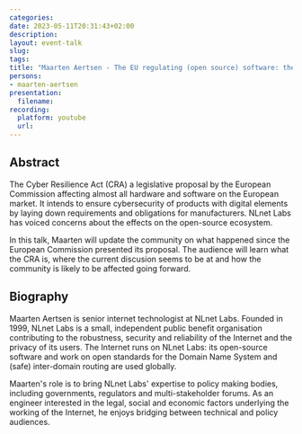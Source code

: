 ```yaml
---
categories:
date: 2023-05-11T20:31:43+02:00
description:
layout: event-talk
slug:
tags:
title: "Maarten Aertsen - The EU regulating (open source) software: the proposed Cyber Resilience Act"
persons:
- maarten-aertsen
presentation:
  filename:
recording:
  platform: youtube
  url:
---
```


## Abstract

The Cyber Resilience Act (CRA) a legislative proposal by the European Commission affecting almost all hardware and software on the European market. It intends to ensure cybersecurity of products with digital elements by laying down requirements and obligations for manufacturers. NLnet Labs has voiced concerns about the effects on the open-source ecosystem.

In this talk, Maarten will update the community on what happened since the European Commission presented its proposal. The audience will learn what the CRA is, where the current discusion seems to be at and how the community is likely to be affected going forward.

## Biography

Maarten Aertsen is senior internet technologist at NLnet Labs. Founded in 1999, NLnet Labs is a small, independent public benefit organisation contributing to the robustness, security and reliability of the Internet and the privacy of its users. The Internet runs on NLnet Labs: its open-source software and work on open standards for the Domain Name System and (safe) inter-domain routing are used globally.

Maarten's role is to bring NLnet Labs' expertise to policy making bodies, including governments, regulators and multi-stakeholder forums. As an engineer interested in the legal, social and economic factors underlying the working of the Internet, he enjoys bridging between technical and policy audiences.
